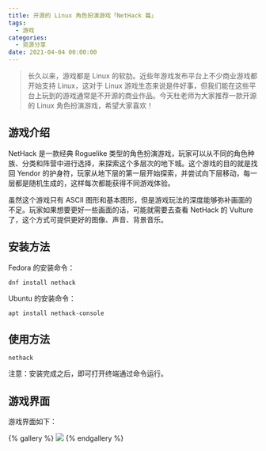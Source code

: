 ```yaml
---
title: 开源的 Linux 角色扮演游戏「NetHack 篇」
tags:
  - 游戏
categories:
  - 资源分享
date: 2021-04-04 00:00:00
---
```


> 长久以来，游戏都是 Linux 的软肋。近些年游戏发布平台上不少商业游戏都开始支持 Linux，这对于 Linux 游戏生态来说是件好事，但我们能在这些平台上玩到的游戏通常是不开源的商业作品。今天杜老师为大家推荐一款开源的 Linux 角色扮演游戏，希望大家喜欢！

<!-- more -->

## 游戏介绍

NetHack 是一款经典 Roguelike 类型的角色扮演游戏，玩家可以从不同的角色种族、分类和阵营中进行选择，来探索这个多层次的地下城。这个游戏的目的就是找回 Yendor 的护身符，玩家从地下层的第一层开始探索，并尝试向下层移动，每一层都是随机生成的，这样每次都能获得不同游戏体验。

虽然这个游戏只有 ASCII 图形和基本图形，但是游戏玩法的深度能够弥补画面的不足。玩家如果想要更好一些画面的话，可能就需要去查看 NetHack 的 Vulture 了，这个方式可提供更好的图像、声音、背景音乐。

## 安装方法

Fedora 的安装命令：

```
dnf install nethack
```

Ubuntu 的安装命令：

```
apt install nethack-console
```

## 使用方法

```
nethack
```

注意：安装完成之后，即可打开终端通过命令运行。

## 游戏界面

游戏界面如下：

{% gallery %}
![](https://cdn.dusays.com/2021/03/328-1.jpg)
{% endgallery %}
